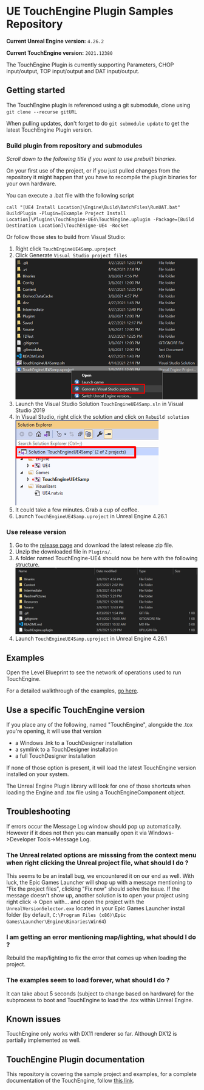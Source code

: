 # UE TouchEngine Plugin Samples Repository

**Current Unreal Engine version:** `4.26.2`

**Current TouchEngine version:** `2021.12380`

The TouchEngine Plugin is currently supporting Parameters, CHOP input/output, TOP input/output and DAT input/output.

## Getting started

The TouchEngine plugin is referenced using a git submodule, clone using `git clone --recurse gitURL`

When pulling updates, don't forget to do `git submodule update` to get the latest TouchEngine Plugin version.

### Build plugin from repository and submodules

*Scroll down to the following title if you want to use prebuilt binaries.*

On your first use of the project, or if you just pulled changes from the repository it might happen that you have to recompile the plugin binaries for your own hardware. 

You can execute a .bat file with the following script
```
call "[UE4 Install Location]\Engine\Build\BatchFiles\RunUAT.bat" BuildPlugin -Plugin=[Example Project Install Location]\Plugins\TouchEngine-UE4\TouchEngine.uplugin -Package=[Build Destination Location]\TouchEnigne-UE4 -Rocket
```

Or follow those stes to build from Visual Studio:

1. Right click `TouchEngineUE4Samp.uproject`
2. Click Generate `Visual Studio project files` ![Generate VS project files](ReadmePictures/ueSamples01.png?raw=true "Generate VS project files")
3. Launch the Visual Studio Solution `TouchEngineUE4Samp.sln` in Visual Studio 2019
4. In Visual Studio, right click the solution and click on `Rebuild solution` ![Rebuild solution](ReadmePictures/ueSamples02.png?raw=true "Rebuild solution")
5. It could take a few minutes. Grab a cup of coffee.
6. Launch `TouchEngineUE4Samp.uproject` in Unreal Engine 4.26.1

### Use release version

1. Go to the [release page](https://github.com/mbechard/TouchEngine-UE4/releases) and download the latest release zip file.
2. Unzip the downloaded file in `Plugins/`.
3. A folder named TouchEngine-UE4 should now be here with the following structure. ![Plugin folder structure](ReadmePictures/ueSamples03.png?raw=true "Plugin folder structure")
4. Launch `TouchEngineUE4Samp.uproject` in Unreal Engine 4.26.1

## Examples

Open the Level Blueprint to see the network of operations used to run TouchEngine.

For a detailed walkthrough of the examples, [go here](Content/README.md).

## Use a specific TouchEngine version

If you place any of the following, named "TouchEngine", alongside the .tox you're opening, it will use that version

- a Windows .lnk to a TouchDesigner installation
- a symlink to a TouchDesigner installation
- a full TouchDesigner installation

If none of those option is present, it will load the latest TouchEngine version installed on your system.

The Unreal Engine Plugin library will look for one of those shortcuts when loading the Engine and .tox file using a TouchEngineComponent object.

## Troubleshooting

If errors occur the Message Log window should pop up automatically. However if it does not then you can manually open it via Windows->Developer Tools->Message Log.

### The Unreal related options are misssing from the context menu when right clicking the Unreal project file, what should I do ?

This seems to be an install bug, we encountered it on our end as well. With luck, the Epic Games Launcher will shop up with a message mentioning to "Fix the project files", clicking "Fix now" should solve the issue. If the message doesn't show up, another solution is to open your project using right click -> Open with... and open the project with the `UnrealVersionSelector.exe` located in your Epic Games Launcher install folder (by default, `C:\Program Files (x86)\Epic Games\Launcher\Engine\Binaries\Win64`)

### I am getting an error mentioning map/lighting, what should I do ?

Rebuild the map/lighting to fix the error that comes up when loading the project.

### The examples seem to load forever, what should I do ?

It can take about 5 seconds (subject to change based on hardware) for the subprocess to boot and TouchEngine to load the .tox within Unreal Engine.

## Known issues

TouchEngine only works with DX11 renderer so far. Although DX12 is partially implemented as well.

## TouchEngine Plugin documentation

This repository is covering the sample project and examples, for a complete documentation of the TouchEngine, follow [this link](https://github.com/mbechard/TouchEngine-UE4/).
